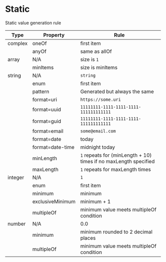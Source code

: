 # Static

Static value generation rule

|Type|Property|Rule|
|---|---|---|
|complex|oneOf|first item|
| |anyOf|same as allOf|
|array|N/A|size is `1`|
| |minItems|size is minItems|
|string|N/A|`string`|
| |enum|first item|
| |pattern|Generated but always the same|
| |format=uri|`https://some.uri`|
| |format=uuid|`11111111-1111-1111-1111-111111111111`|
| |format=guid|`11111111-1111-1111-1111-111111111111`|
| |format=email|`some@email.com`|
| |format=date|today|
| |format=date-time|midnight today|
| |minLength|`1` repeats for (minLength + 10) times if no maxLength specified|
| |maxLength|`1` repeats for maxLength times|
|integer|N/A|`1`|
| |enum|first item|
| |minimum|minimum|
| |exclusiveMinimum|minimum + 1|
| |multipleOf|minimum value meets multipleOf condition|
|number|N/A|0.0|
| |minimum|minimum rounded to 2 decimal places|
| |multipleOf|minimum value meets multipleOf condition|
